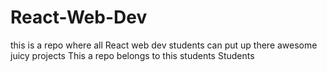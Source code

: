 # React-Web-Dev

this is a repo where all React web dev students can put up there awesome juicy projects
This a repo belongs to this students
Students
